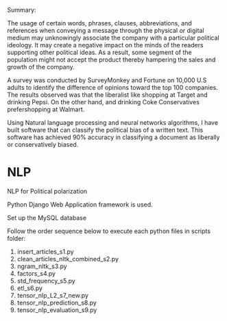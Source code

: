 Summary:

The usage of certain words, phrases, clauses, abbreviations, and references when conveying a message through the physical or digital medium may unknowingly associate the company with a particular political ideology. It may create a negative impact on the minds of the readers supporting other political ideas. As a result, some segment of the population might not accept the product thereby hampering the sales and growth of the company.

A survey was conducted by SurveyMonkey and Fortune on 10,000 U.S adults to identify the difference of opinions toward the top 100 companies. The results observed was that the liberalist like shopping at Target and drinking Pepsi. On the other hand, and drinking Coke Conservatives prefershopping at Walmart.

Using Natural language processing and neural networks algorithms, I have built software that can classify the political bias of a written text. This software has achieved 90% accuracy in classifying a document as liberally or conservatively biased.

# NLP
NLP for Political polarization

Python Django Web Application framework is used.

Set up the MySQL database

Follow the order sequence below to execute each python files in scripts folder:

1. insert_articles_s1.py
2. clean_articles_nltk_combined_s2.py
3. ngram_nltk_s3.py
4. factors_s4.py
5. std_frequency_s5.py
6. etl_s6.py
7. tensor_nlp_L2_s7_new.py
8. tensor_nlp_prediction_s8.py
9. tensor_nlp_evaluation_s9.py



